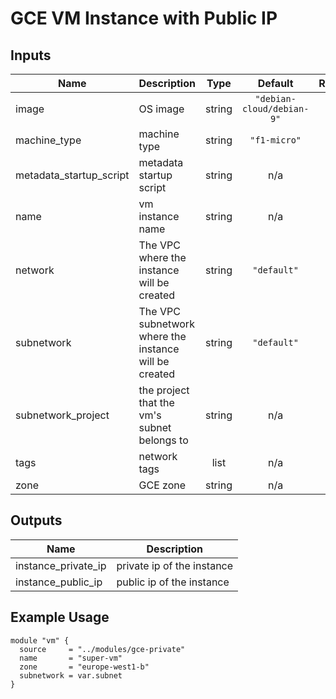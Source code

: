 # GCE VM Instance with Public IP

## Inputs

| Name | Description | Type | Default | Required |
|------|-------------|:----:|:-----:|:-----:|
| image | OS image | string | `"debian-cloud/debian-9"` | no |
| machine\_type | machine type | string | `"f1-micro"` | no |
| metadata\_startup\_script | metadata startup script | string | n/a | yes |
| name | vm instance name | string | n/a | yes |
| network | The VPC where the instance will be created | string | `"default"` | no |
| subnetwork | The VPC subnetwork where the instance will be created | string | `"default"` | no |
| subnetwork\_project | the project that the vm's subnet belongs to | string | n/a | yes |
| tags | network tags | list | n/a | yes |
| zone | GCE zone | string | n/a | yes |

## Outputs

| Name | Description |
|------|-------------|
| instance\_private\_ip | private ip of the instance |
| instance\_public\_ip | public ip of the instance |

## Example Usage

```hcl
module "vm" {
  source     = "../modules/gce-private"
  name       = "super-vm"
  zone       = "europe-west1-b"
  subnetwork = var.subnet
}
```
